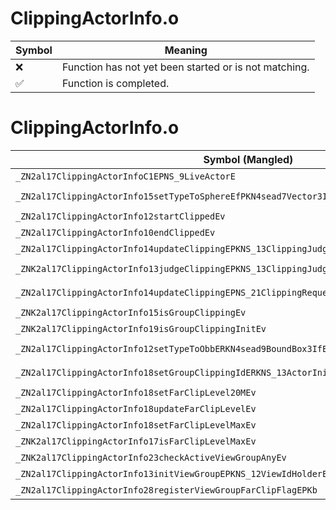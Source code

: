 # ClippingActorInfo.o
| Symbol | Meaning 
| ------------- | ------------- 
| :x: | Function has not yet been started or is not matching. 
| :white_check_mark: | Function is completed. 


# ClippingActorInfo.o
| Symbol (Mangled) | Symbol (Demangled) | Decompiled? |
| ------------- |  ------------- | ------------- |
| `_ZN2al17ClippingActorInfoC1EPNS_9LiveActorE` | `al::ClippingActorInfo::ClippingActorInfo(al::LiveActor *)` | :white_check_mark: |
| `_ZN2al17ClippingActorInfo15setTypeToSphereEfPKN4sead7Vector3IfEE` | `al::ClippingActorInfo::setTypeToSphere(float,sead::Vector3<float> const*)` | :white_check_mark: |
| `_ZN2al17ClippingActorInfo12startClippedEv` | `al::ClippingActorInfo::startClipped(void)` | :white_check_mark: |
| `_ZN2al17ClippingActorInfo10endClippedEv` | `al::ClippingActorInfo::endClipped(void)` | :white_check_mark: |
| `_ZN2al17ClippingActorInfo14updateClippingEPKNS_13ClippingJudgeE` | `al::ClippingActorInfo::updateClipping(al::ClippingJudge const*)` | :white_check_mark: |
| `_ZNK2al17ClippingActorInfo13judgeClippingEPKNS_13ClippingJudgeE` | `al::ClippingActorInfo::judgeClipping(al::ClippingJudge const*)const` | :white_check_mark: |
| `_ZN2al17ClippingActorInfo14updateClippingEPNS_21ClippingRequestKeeperEPKNS_13ClippingJudgeE` | `al::ClippingActorInfo::updateClipping(al::ClippingRequestKeeper *,al::ClippingJudge const*)` | :white_check_mark: |
| `_ZNK2al17ClippingActorInfo15isGroupClippingEv` | `al::ClippingActorInfo::isGroupClipping(void)const` | :white_check_mark: |
| `_ZNK2al17ClippingActorInfo19isGroupClippingInitEv` | `al::ClippingActorInfo::isGroupClippingInit(void)const` | :white_check_mark: |
| `_ZN2al17ClippingActorInfo12setTypeToObbERKN4sead9BoundBox3IfEEPKNS1_8Matrix34IfEE` | `al::ClippingActorInfo::setTypeToObb(sead::BoundBox3<float> const&,sead::Matrix34<float> const*)` | :white_check_mark: |
| `_ZN2al17ClippingActorInfo18setGroupClippingIdERKNS_13ActorInitInfoE` | `al::ClippingActorInfo::setGroupClippingId(al::ActorInitInfo const&)` | :white_check_mark: |
| `_ZN2al17ClippingActorInfo18setFarClipLevel20MEv` | `al::ClippingActorInfo::setFarClipLevel20M(void)` | :white_check_mark: |
| `_ZN2al17ClippingActorInfo18updateFarClipLevelEv` | `al::ClippingActorInfo::updateFarClipLevel(void)` | :white_check_mark: |
| `_ZN2al17ClippingActorInfo18setFarClipLevelMaxEv` | `al::ClippingActorInfo::setFarClipLevelMax(void)` | :white_check_mark: |
| `_ZNK2al17ClippingActorInfo17isFarClipLevelMaxEv` | `al::ClippingActorInfo::isFarClipLevelMax(void)const` | :white_check_mark: |
| `_ZNK2al17ClippingActorInfo23checkActiveViewGroupAnyEv` | `al::ClippingActorInfo::checkActiveViewGroupAny(void)const` | :white_check_mark: |
| `_ZN2al17ClippingActorInfo13initViewGroupEPKNS_12ViewIdHolderE` | `al::ClippingActorInfo::initViewGroup(al::ViewIdHolder const*)` | :white_check_mark: |
| `_ZN2al17ClippingActorInfo28registerViewGroupFarClipFlagEPKb` | `al::ClippingActorInfo::registerViewGroupFarClipFlag(bool const*)` | :white_check_mark: |
